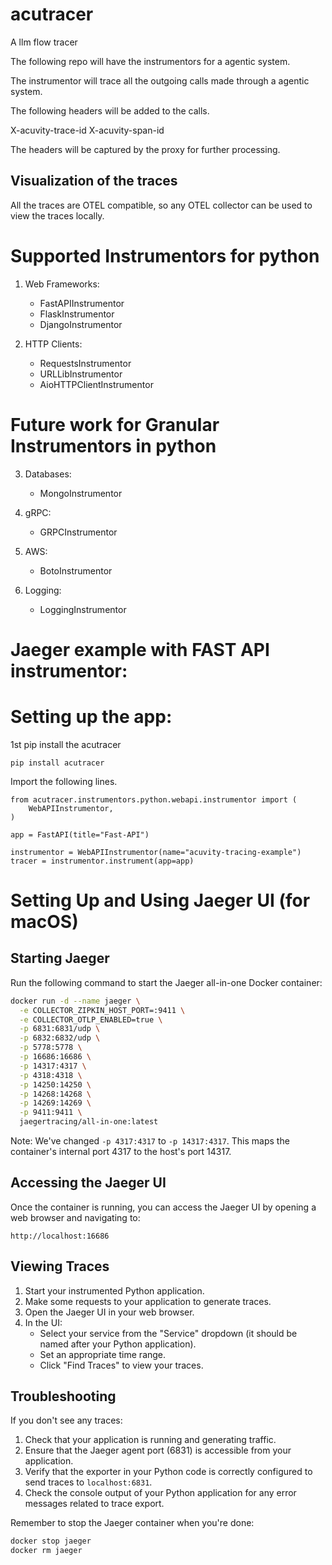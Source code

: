 # acutracer
A llm flow tracer


The following repo will have the instrumentors for a agentic system.

The instrumentor will trace all the outgoing calls made through a agentic system.

The following headers will be added to the calls.

X-acuvity-trace-id
X-acuvity-span-id

The headers will be captured by the proxy for further processing.

## Visualization of the traces

All the traces are OTEL compatible, so any OTEL collector can be used to view the traces locally.

# Supported Instrumentors for python

1. Web Frameworks:
   - FastAPIInstrumentor
   - FlaskInstrumentor
   - DjangoInstrumentor

2. HTTP Clients:
   - RequestsInstrumentor
   - URLLibInstrumentor
   - AioHTTPClientInstrumentor

# Future work for Granular Instrumentors in python

3. Databases:
   - MongoInstrumentor

4. gRPC:
   - GRPCInstrumentor

5. AWS:
   - BotoInstrumentor

6. Logging:
   - LoggingInstrumentor

# Jaeger example with FAST API instrumentor:

# Setting up the app:

1st pip install the acutracer

```
pip install acutracer
```

Import the following lines.

```
from acutracer.instrumentors.python.webapi.instrumentor import (
    WebAPIInstrumentor,
)

app = FastAPI(title="Fast-API")

instrumentor = WebAPIInstrumentor(name="acuvity-tracing-example")
tracer = instrumentor.instrument(app=app)
```
# Setting Up and Using Jaeger UI (for macOS)

## Starting Jaeger

Run the following command to start the Jaeger all-in-one Docker container:

```bash
docker run -d --name jaeger \
  -e COLLECTOR_ZIPKIN_HOST_PORT=:9411 \
  -e COLLECTOR_OTLP_ENABLED=true \
  -p 6831:6831/udp \
  -p 6832:6832/udp \
  -p 5778:5778 \
  -p 16686:16686 \
  -p 14317:4317 \
  -p 4318:4318 \
  -p 14250:14250 \
  -p 14268:14268 \
  -p 14269:14269 \
  -p 9411:9411 \
  jaegertracing/all-in-one:latest
```

Note: We've changed `-p 4317:4317` to `-p 14317:4317`. This maps the container's internal port 4317 to the host's port 14317.

## Accessing the Jaeger UI

Once the container is running, you can access the Jaeger UI by opening a web browser and navigating to:

```
http://localhost:16686
```

## Viewing Traces

1. Start your instrumented Python application.
2. Make some requests to your application to generate traces.
3. Open the Jaeger UI in your web browser.
4. In the UI:
   - Select your service from the "Service" dropdown (it should be named after your Python application).
   - Set an appropriate time range.
   - Click "Find Traces" to view your traces.

## Troubleshooting

If you don't see any traces:
1. Check that your application is running and generating traffic.
2. Ensure that the Jaeger agent port (6831) is accessible from your application.
3. Verify that the exporter in your Python code is correctly configured to send traces to `localhost:6831`.
4. Check the console output of your Python application for any error messages related to trace export.

Remember to stop the Jaeger container when you're done:

```bash
docker stop jaeger
docker rm jaeger
```
